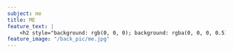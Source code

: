 ```yaml
---
subject: me
title: ME
feature_text: |
    <h2 style="background: rgb(0, 0, 0); background: rgba(0, 0, 0, 0.5); color: #f1f1f1; padding: 10px;">ME</h2>
feature_image: "/back_pic/me.jpg"
---
```


